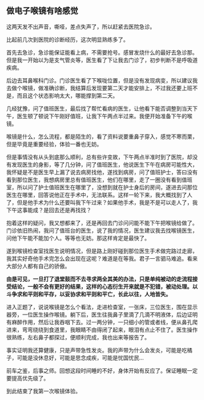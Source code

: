 ## 做电子喉镜有啥感觉

这两天发不出声音，嘶哑，差点失声了，所以赶紧去医院急诊。

比起前几次到医院的诊断经历，这次明显熟练多了。

首先去急诊，急诊能保证能看上病，不需要抢号。感冒发烧什么的最好去急诊那。但是我一开始以为是支气管炎等，医生看了下让我去门诊了，初步判断不是呼吸道疾病。

后边去耳鼻喉科门诊。门诊医生看了下喉咙位置，但是没有发现病变，所以建议我去做个喉镜，做准确诊断，我结算后发现要第二天才能安排上，不过我还要上班不是，而且这个状态影响太大，哪能撑到第二天。

几经犹豫，问了值班医生，最后找了帮忙看病的医生，让他看下能否调整到当天下午，医生顿了顿说下午刚好值班，让我下午两点半过来。我便开始准备下午的喉镜。

喉镜是什么，怎么流程，都是陌生的，看了资料说要重鼻子穿入，感觉不寒而栗，但是毕竟是重要经验，体验一番也无妨。

但是事情没有从头到底那么顺利，总有些许变故，下午两点半准时到了医院，却没有发现医生的身影，等了几分钟，问了值班医生，他说医生下午在病房可能性大，我怀疑是不是医生早上漏了说去病房找他，遂找到病房，问了值班护士，答曰没有看到那位医生，我想病房里总有值班医生，他们在哪里，走了一圈没有看到值班室，所以问了护士值班医生在哪里了，没想到就在护士身后的房间，遂进去问那位医生在哪里，回答说他正在手术中，无法联系。这样一轮下来，我大概找到了人了，但是他手术为什么还要叫我下午过来？如果他手术，我是不是可以走人了，我下午这事能成？是回去还是再找找？

抱着这样的疑问，我又想都来了，还是再回去门诊问问能不能下午把喉镜给做了。门诊依旧热闹，我问了值班台的医生，说了我的情况，医生建议我去找喉镜医生，问他下午能不能加个人。等等也无妨。那这样肯定是最快了。

遂到喉镜检查室找医生说明情况，但是路上刚好碰到那位医生手术做完路过走廊，我其实好奇他手术完怎么会出现在这呢？难道是在等我。君子一言驷马难追。看来大部分人都有自己的骄傲。

**由是可见，一旦打了退堂鼓而不去寻求两全其美的办法，只是单纯被动的走流程接受结论，一般不会有更好的结果，这样的心态衍生开来就是不犯错，被动处理。以斗争求和平则和平存，以妥协求和平则和平亡，长此以往，人地皆失。**

进入正题了，说说喉镜是怎么个看法，走进检查室，一张床，三位医生，围在显示器旁，一位医生操作喉镜。躺下后，医生往我鼻子里滴了几滴不明液体，后边证明有麻醉作用，然后让我吞咽下去。过一两分钟，一只细小的管或者线，便从鼻孔爬进来，弯弯绕绕到食道里，我眼睛不由得闭了起来，眼泪有点止不住了。医生操作很熟练，左右鼻子都探过，便顺利完成，我也出来等报告了。

事实证明我还算健康，只是声带急性发炎。我的声带为什么会发炎，可能是吃橘子，可能是没休息好，可能是思念成疾，可能是忧国忧民...

前车之鉴，后事之师。回想这段时间睡的不好，身体开始有反应了。保证睡眠一定要提高优先级了。

到此结束了我第一次喉镜体验。
